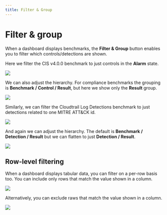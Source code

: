 ```yaml
---
title: Filter & Group
---
```



# Filter & group

When a dashboard displays benchmarks, the **Filter & Group** button enables you to filter which controls/detections are shown.

Here we filter the CIS v4.0.0 benchmark to just controls in the **Alarm** state.

![](/run/view/filter-group-controls-1.png)

We can also adjust the hierarchy. For compliance benchmarks the grouping is **Benchmark / Control  / Result**, but here we show only the **Result** group.

![](/run/view/filter-group-controls-2.png)

Similarly, we can filter the Cloudtrail Log Detections benchmark to just detections related to one MITRE ATT&CK id.

![](/run/view/filter-group-detections-1.png)


And again we can adjust the hierarchy. The default is **Benchmark / Detection / Result** but we can flatten to just **Detection / Result**.

![](/run/view/filter-group-detections-2.png)

## Row-level filtering

When a dashboard displays tabular data, you can filter on a per-row basis too. You can include only rows that match the value shown in a column.

![](/run/view/row-level-filter-1.png)

Alternatively, you can exclude raws that match the value shown in a column.

![](/run/view/row-level-filter-2.png)

